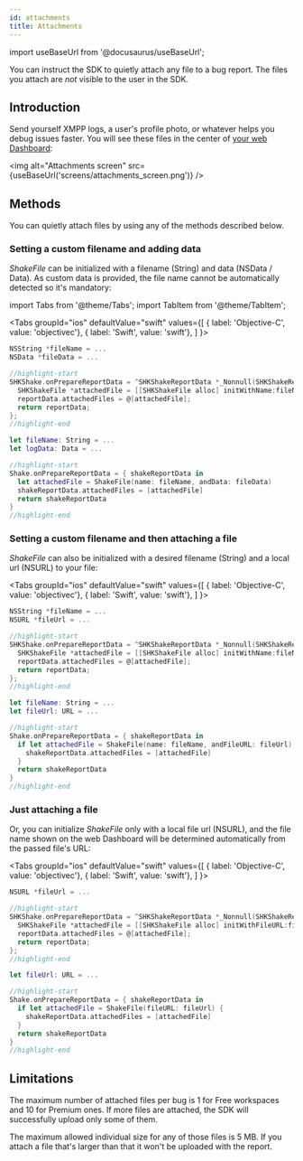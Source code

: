 ```yaml
---
id: attachments
title: Attachments
---
```

import useBaseUrl from '@docusaurus/useBaseUrl';

You can instruct the SDK to quietly attach any file to a bug report.
The files you attach are *not* visible to the user in the SDK.

## Introduction
Send yourself XMPP logs, a user's profile photo, or whatever helps you debug issues faster.
You will see these files in the center of [your web Dashboard](https://app.shakebugs.com):

<img
  alt="Attachments screen"
  src={useBaseUrl('screens/attachments_screen.png')}
/>

## Methods
You can quietly attach files by using any of the methods described below.

### Setting a custom filename and adding data
*ShakeFile* can be initialized with a filename (String) and data (NSData / Data).
As custom data is provided, the file name cannot be automatically detected so it's mandatory:

import Tabs from '@theme/Tabs';
import TabItem from '@theme/TabItem';

<Tabs
  groupId="ios"
  defaultValue="swift"
  values={[
    { label: 'Objective-C', value: 'objectivec'},
    { label: 'Swift', value: 'swift'},
  ]
}>

<TabItem value="objectivec">

```objectivec title="AppDelegate.m"
NSString *fileName = ...
NSData *fileData = ...

//highlight-start
SHKShake.onPrepareReportData = ^SHKShakeReportData *_Nonnull(SHKShakeReportData *_Nonnull reportData) {
  SHKShakeFile *attachedFile = [[SHKShakeFile alloc] initWithName:fileName andData:fileData];
  reportData.attachedFiles = @[attachedFile];
  return reportData;
};
//highlight-end
```

</TabItem>

<TabItem value="swift">

```swift title="AppDelegate.swift"
let fileName: String = ...
let logData: Data = ...

//highlight-start
Shake.onPrepareReportData = { shakeReportData in
  let attachedFile = ShakeFile(name: fileName, andData: fileData)
  shakeReportData.attachedFiles = [attachedFile]
  return shakeReportData
}
//highlight-end
```

</TabItem>
</Tabs>

### Setting a custom filename and then attaching a file
*ShakeFile* can also be initialized with a desired filename (String) and a local url (NSURL) to your file:

<Tabs
  groupId="ios"
  defaultValue="swift"
  values={[
    { label: 'Objective-C', value: 'objectivec'},
    { label: 'Swift', value: 'swift'},
  ]
}>

<TabItem value="objectivec">

```objectivec title="AppDelegate.m"
NSString *fileName = ...
NSURL *fileUrl = ...

//highlight-start
SHKShake.onPrepareReportData = ^SHKShakeReportData *_Nonnull(SHKShakeReportData *_Nonnull reportData) {
  SHKShakeFile *attachedFile = [[SHKShakeFile alloc] initWithName:fileName andFileURL:fileUrl];
  reportData.attachedFiles = @[attachedFile];
  return reportData;
};
//highlight-end
```

</TabItem>

<TabItem value="swift">

```swift title="AppDelegate.swift"
let fileName: String = ...
let fileUrl: URL = ...

//highlight-start
Shake.onPrepareReportData = { shakeReportData in
  if let attachedFile = ShakeFile(name: fileName, andFileURL: fileUrl) {
    shakeReportData.attachedFiles = [attachedFile]
  }
  return shakeReportData
}
//highlight-end
```

</TabItem>
</Tabs>

### Just attaching a file
Or, you can initialize *ShakeFile* only with a local file url (NSURL),
and the file name shown on the web Dashboard will be determined automatically from the passed file's URL:

<Tabs
  groupId="ios"
  defaultValue="swift"
  values={[
    { label: 'Objective-C', value: 'objectivec'},
    { label: 'Swift', value: 'swift'},
  ]
}>

<TabItem value="objectivec">

```objectivec title="AppDelegate.m"
NSURL *fileUrl = ...

//highlight-start
SHKShake.onPrepareReportData = ^SHKShakeReportData *_Nonnull(SHKShakeReportData *_Nonnull reportData) {
  SHKShakeFile *attachedFile = [[SHKShakeFile alloc] initWithFileURL:fileUrl];
  reportData.attachedFiles = @[attachedFile];
  return reportData;
};
//highlight-end
```

</TabItem>

<TabItem value="swift">

```swift title="AppDelegate.swift"
let fileUrl: URL = ...

//highlight-start
Shake.onPrepareReportData = { shakeReportData in
  if let attachedFile = ShakeFile(fileURL: fileUrl) {
    shakeReportData.attachedFiles = [attachedFile]
  }
  return shakeReportData
}
//highlight-end
```

</TabItem>
</Tabs>

## Limitations
The maximum number of attached files per bug is 1 for Free workspaces and 10 for Premium ones.
If more files are attached, the SDK will successfully upload only some of them.

The maximum allowed individual size for any of those files is 5 MB.
If you attach a file that's larger than that it won't be uploaded with the report.
